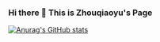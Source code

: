 ### Hi there 👋 This is Zhouqiaoyu's Page
[![Anurag's GitHub stats](https://github-readme-stats.vercel.app/api?username=zhouqiaoyu&count_private=true&show_icons=true)](https://github.com/anuraghazra/github-readme-stats)

<!--
**zhouqiaoyu/zhouqiaoyu** is a ✨ _special_ ✨ repository because its `README.md` (this file) appears on your GitHub profile.

Here are some ideas to get you started:

- 🔭 I’m currently working on ...
- 🌱 I’m currently learning ...
- 👯 I’m looking to collaborate on ...
- 🤔 I’m looking for help with ...
- 💬 Ask me about ...
- 📫 How to reach me: ...
- 😄 Pronouns: ...
- ⚡ Fun fact: ...
-->
